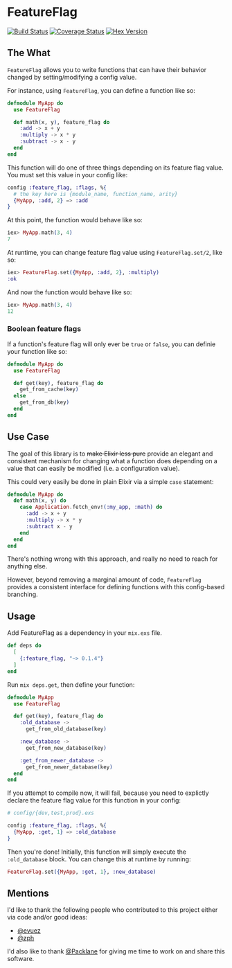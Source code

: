 # FeatureFlag

[![Build Status](https://secure.travis-ci.org/MainShayne233/feature_flag.svg?branch=master "Build Status")](http://travis-ci.org/MainShayne233/feature_flag)
[![Coverage Status](https://coveralls.io/repos/github/MainShayne233/feature_flag/badge.svg?branch=master)](https://coveralls.io/github/MainShayne233/feature_flag?branch=master)
[![Hex Version](http://img.shields.io/hexpm/v/executor.svg?style=flat)](https://hex.pm/packages/feature_flag)

## The What

`FeatureFlag` allows you to write functions that can have their behavior changed by setting/modifying a config value.

For instance, using `FeatureFlag`, you can define a function like so:

```elixir
defmodule MyApp do
  use FeatureFlag

  def math(x, y), feature_flag do
    :add -> x + y
    :multiply -> x * y
    :subtract -> x - y
  end
end
```

This function will do one of three things depending on its feature flag value. You must set this value in your config like:

```elixir
config :feature_flag, :flags, %{
  # the key here is {module_name, function_name, arity}
  {MyApp, :add, 2} => :add
}
```

At this point, the function would behave like so:

```elixir
iex> MyApp.math(3, 4)
7
```

At runtime, you can change feature flag value using `FeatureFlag.set/2`, like so:

```elixir
iex> FeatureFlag.set({MyApp, :add, 2}, :multiply)
:ok
```

And now the function would behave like so:

```elixir
iex> MyApp.math(3, 4)
12
```

### Boolean feature flags

If a function's feature flag will only ever be `true` or `false`, you can definie your function like so:

```elixir
defmodule MyApp do
  use FeatureFlag

  def get(key), feature_flag do
    get_from_cache(key)
  else
    get_from_db(key)
  end
end
```

## Use Case

The goal of this library is to ~~make Elixir less pure~~ provide an elegant and consistent mechanism for changing what a function does depending on a value that can easily be modified (i.e. a configuration value).

This could very easily be done in plain Elixir via a simple `case` statement:

```elixir
defmodule MyApp do
  def math(x, y) do
    case Application.fetch_env!(:my_app, :math) do
      :add -> x + y
      :multiply -> x * y
      :subtract x - y
    end
  end
end
```

There's nothing wrong with this approach, and really no need to reach for anything else.

However, beyond removing a marginal amount of code, `FeatureFlag` provides a consistent interface for defining functions with this config-based branching.

## Usage

Add FeatureFlag as a dependency in your `mix.exs` file.

```elixir
def deps do
  [
    {:feature_flag, "~> 0.1.4"}
  ]
end
```

Run `mix deps.get`, then define your function:

```elixir
defmodule MyApp
  use FeatureFlag

  def get(key), feature_flag do
    :old_database ->
      get_from_old_database(key)

    :new_database ->
      get_from_new_database(key)

    :get_from_newer_database ->
      get_from_newer_database(key)
  end
end
```

If you attempt to compile now, it will fail, because you need to explictly declare the feature flag value for this function in your config:

```elixir
# config/{dev,test,prod}.exs

config :feature_flag, :flags, %{
  {MyApp, :get, 1} => :old_database
}
```

Then you're done! Initially, this function will simply execute the `:old_database` block. You can change this at runtime by running:

```elixir
FeatureFlag.set({MyApp, :get, 1}, :new_database)
```

## Mentions

I'd like to thank the following people who contributed to this project either via code and/or good ideas:
- [@evuez](https://github.com/evuez)
- [@zph](https://github.com/zph)

I'd also like to thank [@Packlane](https://github.com/Packlane) for giving me time to work on and share this software.

